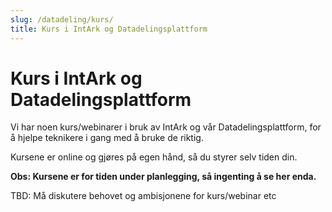 ```yaml
---
slug: /datadeling/kurs/
title: Kurs i IntArk og Datadelingsplattform
---
```


# Kurs i IntArk og Datadelingsplattform

Vi har noen kurs/webinarer i bruk av IntArk og vår Datadelingsplattform, for å hjelpe teknikere i gang med å bruke de riktig.


Kursene er online og gjøres på egen hånd, så du styrer selv tiden din.


**Obs: Kursene er for tiden under planlegging, så ingenting å se her enda.**

TBD: Må diskutere behovet og ambisjonene for kurs/webinar etc
